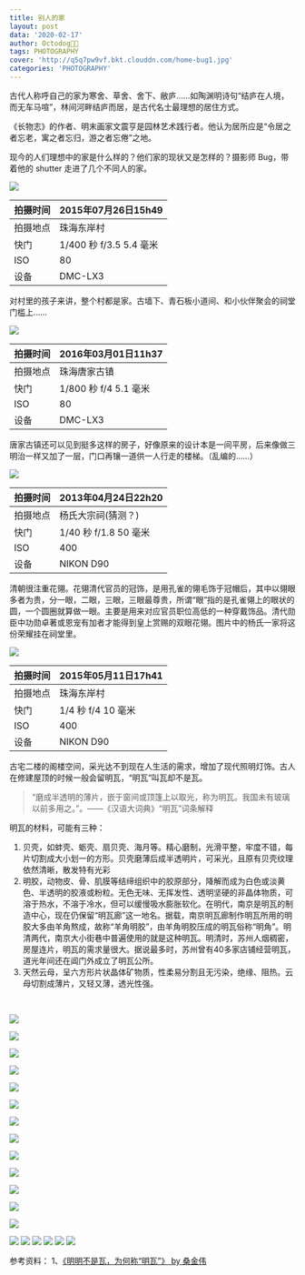 ```yaml
---
title: 别人的家
layout: post
data: '2020-02-17'
author: Octodog🐙🐶
tags: PHOTOGRAPHY
cover: 'http://q5q7pw9vf.bkt.clouddn.com/home-bug1.jpg'
categories: 'PHOTOGRAPHY'
---
```


古代人称呼自己的家为寒舍、草舍、舍下、敝庐……如陶渊明诗句“结庐在人境，而无车马喧”，林间河畔结庐而居，是古代名士最理想的居住方式。

《长物志》的作者、明末画家文震亨是园林艺术践行者。他认为居所应是“令居之者忘老，寓之者忘归，游之者忘倦”之地。

现今的人们理想中的家是什么样的？他们家的现状又是怎样的？摄影师 Bug，带着他的 shutter 走进了几个不同人的家。


![](http://q5q7pw9vf.bkt.clouddn.com/home-bug1.jpg)

拍摄时间 | 2015年07月26日15h49 
-|-
拍摄地点 | 珠海东岸村 |
快门 | 1/400 秒 f/3.5 5.4 毫米 | 
ISO | 80 | 
设备 | DMC-LX3 |

对村里的孩子来讲，整个村都是家。古墙下、青石板小道间、和小伙伴聚会的祠堂门槛上……
<br/>

![](http://q5q7pw9vf.bkt.clouddn.com/home-bug2.jpg)

拍摄时间 | 2016年03月01日11h37 
-|-
拍摄地点 | 珠海唐家古镇 |
快门 | 1/800 秒 f/4 5.1 毫米 | 
ISO | 80 | 
设备 | DMC-LX3 |

唐家古镇还可以见到挺多这样的房子，好像原来的设计本是一间平房，后来像做三明治一样又加了一层，门口再镶一道供一人行走的楼梯。（乱编的……）
<br/>

![](http://q5q7pw9vf.bkt.clouddn.com/home-bug3.jpg)

拍摄时间 | 2013年04月24日22h20 
-|-
拍摄地点 | 杨氏大宗祠(猜测？) |
快门 | 1/40 秒 f/1.8 50 毫米 | 
ISO | 400 | 
设备 | NIKON D90 |

清朝很注重花翎。花翎清代官员的冠饰，是用孔雀的翎毛饰于冠帽后，其中以翎眼多者为贵，分一眼，二眼，三眼，三眼最尊贵，所谓“眼”指的是孔雀翎上的眼状的圆，一个圆圈就算做一眼。主要是用来对应官员职位高低的一种穿戴饰品。清代勋臣中功勋卓著或恩宠有加者才能得到皇上赏赐的双眼花翎。图片中的杨氏一家将这份荣耀挂在祠堂里。
<br/>

![](http://q5q7pw9vf.bkt.clouddn.com/home-bug4.jpg)

拍摄时间 | 2015年05月11日17h41 
-|-
拍摄地点 | 珠海东岸村 |
快门 | 1/4 秒 f/4 10 毫米 | 
ISO | 400 | 
设备 | NIKON D90 |

古宅二楼的阁楼空间，采光达不到现在人生活的需求，增加了现代照明灯饰。古人在修建屋顶的时候一般会留明瓦，“明瓦”叫瓦却不是瓦。

> “磨成半透明的薄片，嵌于窗间或顶篷上以取光，称为明瓦。我国未有玻璃以前多用之。”。——《汉语大词典》“明瓦”词条解释

明瓦的材料，可能有三种：
1. 贝壳，如蚌壳、蛎壳、扇贝壳、海月等。精心磨制，光滑平整，牢度不错，每片切割成大小划一的方形。贝壳磨薄后成半透明片，可采光，且原有贝壳纹理依然清晰，散发特有光彩
2. 明胶，动物皮、骨、肌膜等结缔组织中的胶原部分，降解而成为白色或淡黄色、半透明的胶液或粉粒。无色无味、无挥发性、透明坚硬的非晶体物质，可溶于热水，不溶于冷水，但可以缓慢吸水膨胀软化。在明代，南京是明瓦的制造中心，现在仍保留“明瓦廊”这一地名。据载，南京明瓦廊制作明瓦所用的明胶大多由羊角熬成，故称“羊角明胶”，由羊角明胶压成的明瓦俗称“明角”。明清两代，南京大小街巷中普遍使用的就是这种明瓦。明清时，苏州人烟稠密，房屋连片，明瓦的需求量很大。据说最多时，苏州曾有40多家店铺经营明瓦，道光年间还在阊门外成立了明瓦公所。
3. 天然云母，呈六方形片状晶体矿物质，性柔易分割且无污染，绝缘、阻热。云母切割成薄片，又轻又薄，透光性强。
<br/>

![](http://q5q7pw9vf.bkt.clouddn.com/home-bug5.jpg)

![](http://q5q7pw9vf.bkt.clouddn.com/home-bug6.jpg)

![](http://q5q7pw9vf.bkt.clouddn.com/home-bug7.jpg)

![](http://q5q7pw9vf.bkt.clouddn.com/home-bug8.jpg)

![](http://q5q7pw9vf.bkt.clouddn.com/home-bug9.jpg)

![](http://q5q7pw9vf.bkt.clouddn.com/home-bug10.jpg)

![](http://q5q7pw9vf.bkt.clouddn.com/home-bug11.jpg)

![](http://q5q7pw9vf.bkt.clouddn.com/home-bug12.jpg)

![](http://q5q7pw9vf.bkt.clouddn.com/home-bug13.jpg)

![](http://q5q7pw9vf.bkt.clouddn.com/home-bug14.jpg)

![](http://q5q7pw9vf.bkt.clouddn.com/home-bug14.jpg)

![](http://q5q7pw9vf.bkt.clouddn.com/home-bug16.jpg)

![](http://q5q7pw9vf.bkt.clouddn.com/home-bug17.jpg)

![](http://q5q7pw9vf.bkt.clouddn.com/home-bug18.jpg)
![](http://q5q7pw9vf.bkt.clouddn.com/home-bug19.jpg)
![](http://q5q7pw9vf.bkt.clouddn.com/home-bug20.jpg)
![](http://q5q7pw9vf.bkt.clouddn.com/home-bug21.jpg)
![](http://q5q7pw9vf.bkt.clouddn.com/home-bug22.jpg)
![](http://q5q7pw9vf.bkt.clouddn.com/home-bug23.jpg)


参考资料：
1、[《明明不是瓦，为何称“明瓦”》 by 	桑金伟](http://zjnews.zjol.com.cn/zjnews/nbnews/201906/t20190625_10407056_ext.shtml)